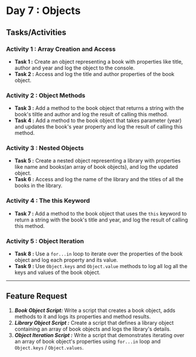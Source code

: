 # Day 7 : Objects

## Tasks/Activities

### Activity 1 : Array Creation and Access
- **Task 1 :** Create an object representing a book with properties like title, author and year and log the object to the console.
- **Task 2 :** Access and log the title and author properties of the book object.


### Activity 2 : Object Methods
- **Task 3 :** Add a method to the book object that returns a string with the book's tiltle and author and log the result of calling this method.
- **Task 4 :** Add a method to the book object that takes parameter (year) and updates the book's year property and log the result of calling this method.


### Activity 3 : Nested Objects
- **Task 5 :** Create a nested object representing a library with properties like name and books(an array of book objects), and log the updated object.
- **Task 6 :** Access and log the name of the library and the titles of all the books in the library.


### Activity 4 : The this Keyword
- **Task 7 :** Add a method to the book object that uses the ```this``` keyword to  return a string with the book's title and year, and log the result of calling this method.


### Activity 5 : Object Iteration
- **Task 8 :** Use a ```for...in``` loop to iterate over the properties of the book object and log each property and its value.
- **Task 9 :** Use ```Object.keys``` and ```Object.value``` methods to log all log all the keys and values of the book object.

***
## Feature Request

1. ***Book Object Script:*** Write a script that creates a book object, adds methods to it and logs its properties and method results.
2. ***Library Object Script :*** Create a script that defines a library object containing an array of book objects and logs the library's details.
3. ***Object Iteration Script :*** Write a script that demonstrates iterating over an array of book object's properties using ```for...in``` loop and ```Object.keys``` / ```Object.values```.

